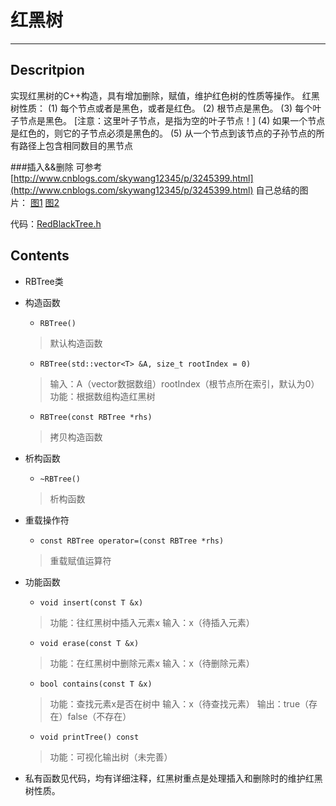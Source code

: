 # 红黑树
------------------

## Descritpion
实现红黑树的C++构造，具有增加删除，赋值，维护红色树的性质等操作。 
红黑树性质：
(1) 每个节点或者是黑色，或者是红色。
(2) 根节点是黑色。
(3) 每个叶子节点是黑色。 [注意：这里叶子节点，是指为空的叶子节点！]
(4) 如果一个节点是红色的，则它的子节点必须是黑色的。
(5) 从一个节点到该节点的子孙节点的所有路径上包含相同数目的黑节点

###插入&&删除
可参考[http://www.cnblogs.com/skywang12345/p/3245399.html](http://www.cnblogs.com/skywang12345/p/3245399.html)
自己总结的图片：
[图1](pic1.jpg) [图2](pic2.jpg)

代码：[RedBlackTree.h](RedBlackTree.h)

## Contents 
- RBTree类
- 构造函数
	- `RBTree()`
	> 默认构造函数
	- `RBTree(std::vector<T> &A, size_t rootIndex = 0)`
	> 输入：A（vector数据数组）rootIndex（根节点所在索引，默认为0）
	功能：根据数组构造红黑树
	- `RBTree(const RBTree *rhs)`
	> 拷贝构造函数
- 析构函数
	- `~RBTree()`
	> 析构函数
- 重载操作符
	- `const RBTree operator=(const RBTree *rhs)`
	> 重载赋值运算符
- 功能函数
	- `void insert(const T &x)`
	> 功能：往红黑树中插入元素x
	输入：x（待插入元素）

	- `void erase(const T &x)`
	> 功能：在红黑树中删除元素x
	输入：x（待删除元素）

	- `bool contains(const T &x)`
	> 功能：查找元素x是否在树中
	输入：x（待查找元素）
	输出：true（存在）false（不存在）

	- `void printTree() const`
	 > 功能：可视化输出树（未完善）
- 私有函数见代码，均有详细注释，红黑树重点是处理插入和删除时的维护红黑树性质。
	